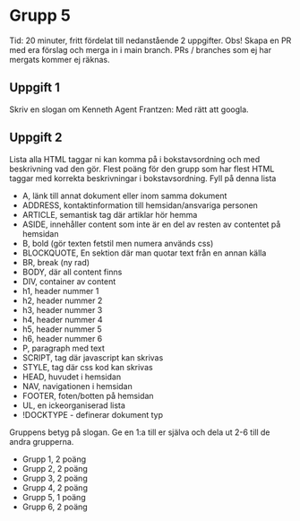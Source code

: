 # Grupp 5

Tid: 20 minuter, fritt fördelat till nedanstående 2 uppgifter. Obs! Skapa en PR med era förslag och merga in i main branch.
PRs / branches som ej har mergats kommer ej räknas.

## Uppgift 1

Skriv en slogan om Kenneth
Agent Frantzen: Med rätt att googla.

## Uppgift 2

Lista alla HTML taggar ni kan komma på i bokstavsordning och med beskrivning vad den gör. Flest poäng för den grupp som har flest HTML taggar med korrekta beskrivningar i bokstavsordning. Fyll på denna lista
- A, länk till annat dokument eller inom samma dokument
- ADDRESS, kontaktinformation till hemsidan/ansvariga personen
- ARTICLE, semantisk tag där artiklar hör hemma
- ASIDE, innehåller content som inte är en del av resten av contentet på hemsidan
- B, bold (gör texten fetstil men numera används css)
- BLOCKQUOTE, En sektion där man quotar text från en annan källa
- BR, break (ny rad)
- BODY, där all content finns
- DIV, container av content
- h1, header nummer 1
- h2, header nummer 2
- h3, header nummer 3
- h4, header nummer 4
- h5, header nummer 5
- h6, header nummer 6
- P, paragraph med text
- SCRIPT, tag där javascript kan skrivas
- STYLE, tag där css kod kan skrivas
- HEAD, huvudet i hemsidan
- NAV, navigationen i hemsidan
- FOOTER, foten/botten på hemsidan
-  UL, en ickeorganiserad lista
- !DOCKTYPE - definerar dokument typ


Gruppens betyg på slogan. Ge en 1:a till er själva och dela ut 2-6 till de andra grupperna.
- Grupp 1, 2 poäng
- Grupp 2, 2 poäng
- Grupp 3, 2 poäng
- Grupp 4, 2 poäng
- Grupp 5, 1 poäng
- Grupp 6, 2 poäng
